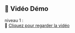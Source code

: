 ## 🎥 Vidéo Démo 

niveau 1 :  
🔗 [Cliquez pour regarder la vidéo](https://drive.google.com/drive/folders/1MZLMltyC9taEH5Z1bxBFMw-0dkVTcuxt)
